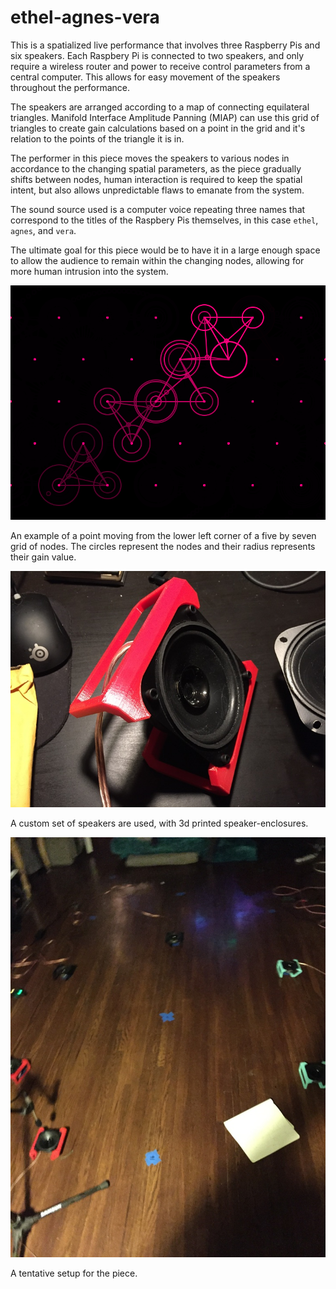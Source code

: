 # ethel-agnes-vera

This is a spatialized live performance that involves three Raspberry Pis and six speakers. Each Raspbery Pi is connected to two speakers, and only require a wireless router and power to receive control parameters from a central computer. This allows for easy movement of the speakers throughout the performance.

The speakers are arranged according to a map of connecting equilateral triangles. Manifold Interface Amplitude Panning (MIAP) can use this grid of triangles to create gain calculations based on a point in the grid and it's relation to the points of the triangle it is in.

The performer in this piece moves the speakers to various nodes in accordance to the changing spatial parameters, as the piece gradually shifts between nodes, human interaction is required to keep the spatial intent, but also allows unpredictable flaws to emanate from the system.

The sound source used is a computer voice repeating three names that correspond to the titles of the Raspbery Pis themselves, in this case `ethel`, `agnes`, and `vera`.

The ultimate goal for this piece would be to have it in a large enough space to allow the audience to remain within the changing nodes, allowing for more human intrusion into the system.

![miap](miap-image.png)

An example of a point moving from the lower left corner of a five by seven grid of nodes. The circles represent the nodes and their radius represents their gain value.

![speaker-enclosure](speaker-enclosure-image.jpg)

A custom set of speakers are used, with 3d printed speaker-enclosures.

![node-grid](node-grid.jpg)

A tentative setup for the piece.

